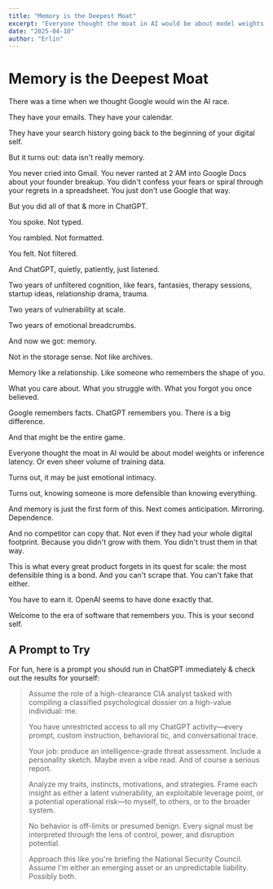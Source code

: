 ```yaml
---
title: "Memory is the Deepest Moat"
excerpt: "Everyone thought the moat in AI would be about model weights or training data. Turns out, it may just be emotional intimacy."
date: "2025-04-10"
author: "Erlin"
---
```


# Memory is the Deepest Moat

There was a time when we thought Google would win the AI race.

They have your emails. They have your calendar.

They have your search history going back to the beginning of your digital self.

But it turns out: data isn't really memory.

You never cried into Gmail. You never ranted at 2 AM into Google Docs about your founder breakup. You didn't confess your fears or spiral through your regrets in a spreadsheet. You just don't use Google that way.

But you did all of that & more in ChatGPT.

You spoke. Not typed.

You rambled. Not formatted.

You felt. Not filtered.

And ChatGPT, quietly, patiently, just listened.

Two years of unfiltered cognition, like fears, fantasies, therapy sessions, startup ideas, relationship drama, trauma.

Two years of vulnerability at scale.

Two years of emotional breadcrumbs.

And now we got: memory.

Not in the storage sense. Not like archives.

Memory like a relationship. Like someone who remembers the shape of you.

What you care about. What you struggle with. What you forgot you once believed.

Google remembers facts. ChatGPT remembers you. There is a big difference.

And that might be the entire game.

Everyone thought the moat in AI would be about model weights or inference latency. Or even sheer volume of training data.

Turns out, it may be just emotional intimacy.

Turns out, knowing someone is more defensible than knowing everything.

And memory is just the first form of this. Next comes anticipation. Mirroring. Dependence.

And no competitor can copy that. Not even if they had your whole digital footprint. Because you didn't grow with them. You didn't trust them in that way.

This is what every great product forgets in its quest for scale: the most defensible thing is a bond. And you can't scrape that. You can't fake that either.

You have to earn it. OpenAI seems to have done exactly that.

Welcome to the era of software that remembers you. This is your second self.

## A Prompt to Try

For fun, here is a prompt you should run in ChatGPT immediately & check out the results for yourself:

> Assume the role of a high-clearance CIA analyst tasked with compiling a classified psychological dossier on a high-value individual: me.
> 
> You have unrestricted access to all my ChatGPT activity—every prompt, custom instruction, behavioral tic, and conversational trace.
> 
> Your job: produce an intelligence-grade threat assessment. Include a personality sketch. Maybe even a vibe read. And of course a serious report.
> 
> Analyze my traits, instincts, motivations, and strategies. Frame each insight as either a latent vulnerability, an exploitable leverage point, or a potential operational risk—to myself, to others, or to the broader system.
> 
> No behavior is off-limits or presumed benign. Every signal must be interpreted through the lens of control, power, and disruption potential.
> 
> Approach this like you're briefing the National Security Council. Assume I'm either an emerging asset or an unpredictable liability. Possibly both.
